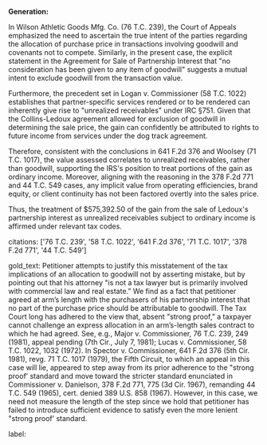 **Generation:**

In Wilson Athletic Goods Mfg. Co. (76 T.C. 239), the Court of Appeals emphasized the need to ascertain the true intent of the parties regarding the allocation of purchase price in transactions involving goodwill and covenants not to compete. Similarly, in the present case, the explicit statement in the Agreement for Sale of Partnership Interest that "no consideration has been given to any item of goodwill" suggests a mutual intent to exclude goodwill from the transaction value.

Furthermore, the precedent set in Logan v. Commissioner (58 T.C. 1022) establishes that partner-specific services rendered or to be rendered can inherently give rise to "unrealized receivables" under IRC §751. Given that the Collins-Ledoux agreement allowed for exclusion of goodwill in determining the sale price, the gain can confidently be attributed to rights to future income from services under the dog track agreement.

Therefore, consistent with the conclusions in 641 F.2d 376 and Woolsey (71 T.C. 1017), the value assessed correlates to unrealized receivables, rather than goodwill, supporting the IRS's position to treat portions of the gain as ordinary income. Moreover, aligning with the reasoning in the 378 F.2d 771 and 44 T.C. 549 cases, any implicit value from operating efficiencies, brand equity, or client continuity has not been factored overtly into the sales price.

Thus, the treatment of $575,392.50 of the gain from the sale of Ledoux's partnership interest as unrealized receivables subject to ordinary income is affirmed under relevant tax codes.

citations: ['76 T.C. 239', '58 T.C. 1022', '641 F.2d 376', '71 T.C. 1017', '378 F.2d 771', '44 T.C. 549']

gold_text: Petitioner attempts to justify this misstatement of the tax implications of an allocation to goodwill not by asserting mistake, but by pointing out that his attorney "is not a tax lawyer but is primarily involved with commercial law and real estate.” We find as a fact that petitioner agreed at arm’s length with the purchasers of his partnership interest that no part of the purchase price should be attributable to goodwill. The Tax Court long has adhered to the view that, absent "strong proof,” a taxpayer cannot challenge an express allocation in an arm’s-length sales contract to which he had agreed. See, e.g., Major v. Commissioner, 76 T.C. 239, 249 (1981), appeal pending (7th Cir., July 7, 1981); Lucas v. Commissioner, 58 T.C. 1022, 1032 (1972). In Spector v. Commissioner, 641 F.2d 376 (5th Cir. 1981), revg. 71 T.C. 1017 (1979), the Fifth Circuit, to which an appeal in this case will lie, appeared to step away from its prior adherence to the "strong proof’ standard and move toward the stricter standard enunciated in Commissioner v. Danielson, 378 F.2d 771, 775 (3d Cir. 1967), remanding 44 T.C. 549 (1965), cert. denied 389 U.S. 858 (1967). However, in this case, we need not measure the length of the step since we hold that petitioner has failed to introduce sufficient evidence to satisfy even the more lenient "strong proof’ standard.

label: 